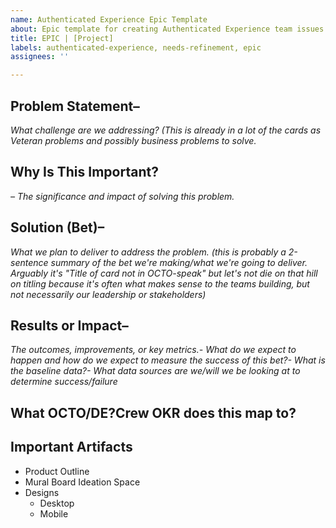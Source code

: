 ```yaml
---
name: Authenticated Experience Epic Template
about: Epic template for creating Authenticated Experience team issues
title: EPIC | [Project]
labels: authenticated-experience, needs-refinement, epic
assignees: ''

---
```


## Problem Statement– 
_What challenge are we addressing? (This is already in a lot of the cards as Veteran problems and possibly business problems to solve._

## Why Is This Important?
_– The significance and impact of solving this problem._

## Solution (Bet)– 
_What we plan to deliver to address the problem. (this is probably a 2-sentence summary of the bet we're making/what we're going to deliver. Arguably it's "Title of card not in OCTO-speak" but let's not die on that hill on titling because it's often what makes sense to the teams building, but not necessarily our leadership or stakeholders)_

## Results or Impact– 
_The outcomes, improvements, or key metrics.- What do we expect to happen and how do we expect to measure the success of this bet?- What is the baseline data?- What data sources are we/will we be looking at to determine success/failure_

## What OCTO/DE?Crew OKR does this map to?



## Important Artifacts 
- Product Outline
- Mural Board Ideation Space
- Designs
     - Desktop
     - Mobile



